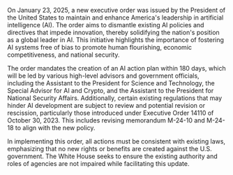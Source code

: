 On January 23, 2025, a new executive order was issued by the President of the United States to maintain and enhance America's leadership in artificial intelligence (AI). The order aims to dismantle existing AI policies and directives that impede innovation, thereby solidifying the nation's position as a global leader in AI. This initiative highlights the importance of fostering AI systems free of bias to promote human flourishing, economic competitiveness, and national security.

The order mandates the creation of an AI action plan within 180 days, which will be led by various high-level advisors and government officials, including the Assistant to the President for Science and Technology, the Special Advisor for AI and Crypto, and the Assistant to the President for National Security Affairs. Additionally, certain existing regulations that may hinder AI development are subject to review and potential revision or rescission, particularly those introduced under Executive Order 14110 of October 30, 2023. This includes revising memorandum M-24-10 and M-24-18 to align with the new policy.

In implementing this order, all actions must be consistent with existing laws, emphasizing that no new rights or benefits are created against the U.S. government. The White House seeks to ensure the existing authority and roles of agencies are not impaired while facilitating this update.